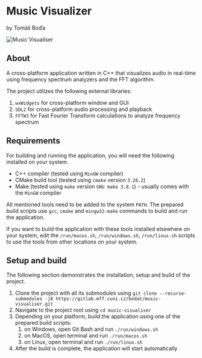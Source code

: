 # Music Visualizer
by Tomáš Boďa

![Music Visualiser](music-visualiser.gif)

## About
A cross-platform application written in C++ that visualizes audio in real-time using frequency spectrum analyzers and the FFT algorithm.

The project utilizes the following external libraries:
1. `wxWidgets` for cross-platform window and GUI
2. `SDL2` for cross-platform audio processing and playback
3. `FFTW3` for Fast Fourier Transform calculations to analyze frequency spectrum

## Requirements
For building and running the application, you will need the following installed on your system.

- C++ compiler (tested using `MinGW` compiler)
- CMake build tool (tested using `cmake` version `3.26.2`)
- Make (tested using `make` version `GNU make 3.8.1`) - usually comes with the `MinGW` compiler

All mentioned tools need to be added to the system `PATH`. The prepared build scripts use `gcc`, `cmake` and `mingw32-make` commands to build and run the application.

If you want to build the application with these tools installed elsewhere on your system, edit the `/run/macos.sh`, `/run/windows.sh`, `/run/linux.sh` scripts to use the tools from other locations on your system.

## Setup and build
The following section demonstrates the installation, setup and build of the project.

1. Clone the project with all its submodules using `git clone --recurse-submodules -j8 https://gitlab.mff.cuni.cz/bodat/music-visualiser.git`
2. Navigate to the project root using `cd music-visualiser`
3. Depending on your platform, build the application using one of the prepared build scripts:
   1. on Windows, open Git Bash and run `./run/windows.sh`
   2. on MacOS, open terminal and run `./run/macos.sh`
   3. on Linux, open terminal and run `./run/linux.sh`
4. After the build is complete, the application will start automatically
